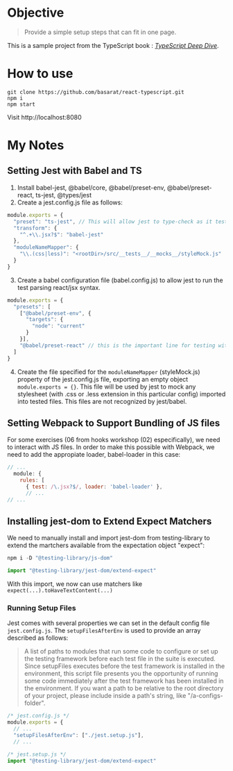 # Objective
> Provide a simple setup steps that can fit in one page.

This is a sample project from the TypeScript book : [*TypeScript Deep Dive*](https://basarat.gitbook.io/typescript/content/docs/quick/browser.html).

# How to use 

```
git clone https://github.com/basarat/react-typescript.git
npm i
npm start
```
Visit http://localhost:8080

# My Notes

## Setting Jest with Babel and TS

1. Install babel-jest, @babel/core, @babel/preset-env, @babel/preset-react, ts-jest, @types/jest
2. Create a jest.config.js file as follows:

```javascript
module.exports = {
  "preset": "ts-jest", // This will allow jest to type-check as it tests files.
  "transform": {
    "^.+\\.jsx?$": "babel-jest" 
  },
  "moduleNameMapper": {
    "\\.(css|less)": "<rootDir>/src/__tests__/__mocks__/styleMock.js"
  }
}
```

3. Create a babel configuration file (babel.config.js) to allow jest to run the test parsing react/jsx syntax.

```javascript
module.exports = {
  "presets": [
    ["@babel/preset-env", {
      "targets": {
        "node": "current"
      }
    }],
    "@babel/preset-react" // this is the important line for testing with jest (and running react/jsx related files outside webpack)
  ]
}
```

4. Create the file specified for the `moduleNameMapper` (styleMock.js) property of the jest.config.js file, exporting an empty object `module.exports = {}`. This file will be used by jest to mock any stylesheet (with .css or .less extension in this particular config) imported into tested files. This files are not recognized by jest/babel.

## Setting Webpack to Support Bundling of JS files

For some exercises (06 from hooks workshop (02) especifically), we need to interact with JS files. In order to make this possible with Webpack, we need to add the appropiate loader, babel-loader in this case:

```javascript
// ...
  module: {
    rules: [
      { test: /\.jsx?$/, loader: 'babel-loader' },
      // ...
// ...
```

## Installing jest-dom to Extend Expect Matchers

We need to manually install  and import jest-dom from testing-library to extend the martchers available from the expectation object "expect":

```powershell
npm i -D "@testing-library/js-dom"
```

```javascript 
import "@testing-library/jest-dom/extend-expect"
```

With this import, we now can use matchers like `expect(...).toHaveTextContent(...)`

### Running Setup Files

Jest comes with several properties we can set in the default config file `jest.config.js`. The `setupFilesAfterEnv` is used to provide an array described as follows: 

>A list of paths to modules that run some code to configure or set up the testing framework before each test file in the suite is executed. Since setupFiles executes before the test framework is installed in the environment, this script file presents you the opportunity of running some code immediately after the test framework has been installed in the environment. If you want a path to be relative to the root directory of your project, please include <rootDir> inside a path's string, like "<rootDir>/a-configs-folder". 

```javascript
/* jest.config.js */
module.exports = {
  // ...
  "setupFilesAfterEnv": ["./jest.setup.js"],
  // ...

/* jest.setup.js */
import "@testing-library/jest-dom/extend-expect"
```